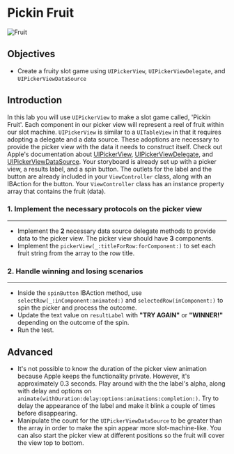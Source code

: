 # Pickin Fruit

![Fruit](https://s3.amazonaws.com/learn-verified/antique-slot-machine.jpg)

## Objectives

 * Create a fruity slot game using `UIPickerView`, `UIPickerViewDelegate`, and `UIPickerViewDataSource`

## Introduction
In this lab you will use `UIPickerView` to make a slot game called, 'Pickin Fruit'. Each component in our picker view will represent a reel of fruit within our slot machine. `UIPickerView` is similar to a `UITableView` in that it requires adopting a delegate and a data source. These adoptions are necessary to provide the picker view with the data it needs to construct itself. Check out Apple's documentation about [UIPickerView](https://developer.apple.com/library/ios/documentation/UIKit/Reference/UIPickerView_Class/), [UIPickerViewDelegate](https://developer.apple.com/library/ios/documentation/UIKit/Reference/UIPickerViewDelegate_Protocol/index.html#//apple_ref/occ/intf/UIPickerViewDelegate), and [UIPickerViewDataSource](https://developer.apple.com/library/ios/documentation/iPhone/Reference/UIPickerViewDataSource_Protocol/index.html#//apple_ref/occ/intf/UIPickerViewDataSource). Your storyboard is already set up with a picker view, a results label, and a spin button. The outlets for the label and the button are already included in your `ViewController` class, along with an IBAction for the button. Your `ViewController` class has an instance property array that contains the fruit (data).

### 1. Implement the necessary protocols on the picker view
---
 * Implement the **2** necessary data source delegate methods to provide data to the picker view. The picker view should have **3** components.
 * Implement the `pickerView(_:titleForRow:forComponent:)` to set each fruit string from the array to the row title.

### 2. Handle winning and losing scenarios
---
 * Inside the `spinButton` IBAction method, use `selectRow(_:inComponent:animated:)` and `selectedRow(inComponent:)` to spin the picker and process the outcome.
 * Update the text value on `resultLabel` with **"TRY AGAIN"** or **"WINNER!"** depending on the outcome of the spin.
 * Run the test.

## Advanced
 * It's not possible to know the duration of the picker view animation because Apple keeps the functionality private. However, it's approximately 0.3 seconds. Play around with the the label's alpha, along with delay and options on `animate(withDuration:delay:options:animations:completion:)`. Try to delay the appearance of the label and make it blink a couple of times before disappearing.
 * Manipulate the count for the `UIPickerViewDataSource` to be greater than the array in order to make the spin appear more slot-machine-like. You can also start the picker view at different positions so the fruit will cover the view top to bottom.
